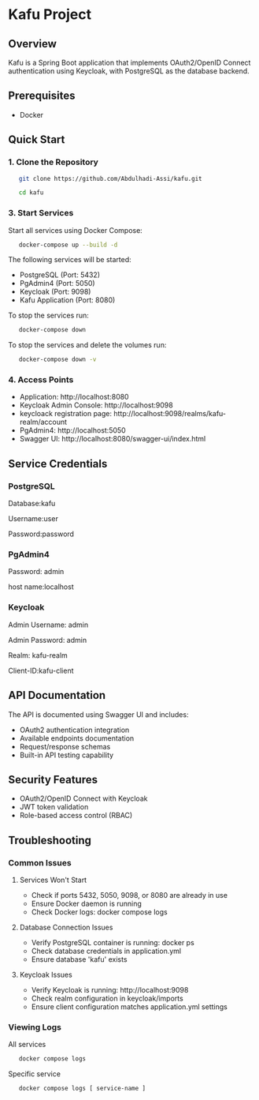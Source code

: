 # Kafu Project

## Overview
Kafu is a Spring Boot application that implements OAuth2/OpenID Connect authentication using Keycloak, with PostgreSQL as the database backend.

## Prerequisites
- Docker

## Quick Start

### 1. Clone the Repository
```bash
   git clone https://github.com/Abdulhadi-Assi/kafu.git
```

```bash
   cd kafu
```

### 3. Start Services

Start all services using Docker Compose:

```bash
   docker-compose up --build -d
```

The following services will be started:

- PostgreSQL (Port: 5432)
- PgAdmin4 (Port: 5050)
- Keycloak (Port: 9098)
- Kafu Application (Port: 8080)

To stop the services run:
```bash
   docker-compose down
```

To stop the services and delete the volumes run:
```bash
   docker-compose down -v
```


### 4. Access Points
- Application: http://localhost:8080
- Keycloak Admin Console: http://localhost:9098
- keycloack registration page: http://localhost:9098/realms/kafu-realm/account
- PgAdmin4: http://localhost:5050
- Swagger UI: http://localhost:8080/swagger-ui/index.html

## Service Credentials
### PostgreSQL

Database:kafu

Username:user

Password:password

### PgAdmin4

Password: admin

host name:localhost

### Keycloak


Admin Username: admin

Admin Password: admin

Realm: kafu-realm

Client-ID:kafu-client

## API Documentation
The API is documented using Swagger UI and includes:

- OAuth2 authentication integration
- Available endpoints documentation
- Request/response schemas
- Built-in API testing capability

## Security Features
- OAuth2/OpenID Connect with Keycloak
- JWT token validation
- Role-based access control (RBAC)



## Troubleshooting
### Common Issues
1. Services Won't Start
   
   - Check if ports 5432, 5050, 9098, or 8080 are already in use
   - Ensure Docker daemon is running
   - Check Docker logs: docker compose logs
2. Database Connection Issues
   
   - Verify PostgreSQL container is running: docker ps
   - Check database credentials in application.yml
   - Ensure database 'kafu' exists
3. Keycloak Issues
   
   - Verify Keycloak is running: http://localhost:9098
   - Check realm configuration in keycloak/imports
   - Ensure client configuration matches application.yml settings

### Viewing Logs

All services

```bash
   docker compose logs
```

Specific service

```bash
   docker compose logs [ service-name ]
```
